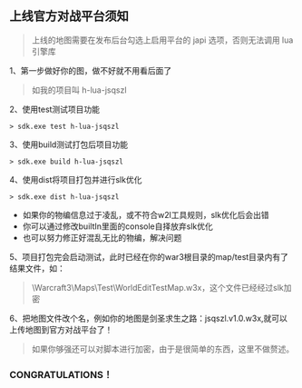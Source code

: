 ## 上线官方对战平台须知

> 上线的地图需要在发布后台勾选上启用平台的 japi 选项，否则无法调用 lua 引擎库

1、第一步做好你的图，做不好就不用看后面了

> 如我的项目叫 h-lua-jsqszl

2、使用test测试项目功能

```
> sdk.exe test h-lua-jsqszl
```

3、使用build测试打包后项目功能

```
> sdk.exe build h-lua-jsqszl
```

4、使用dist将项目打包并进行slk优化

```
> sdk.exe dist h-lua-jsqszl
```

* 如果你的物编信息过于凌乱，或不符合w2l工具规则，slk优化后会出错
* 你可以通过修改builtIn里面的console自择放弃slk优化
* 也可以努力修正好混乱无比的物编，解决问题

5、项目打包完会启动测试，此时已经在你的war3根目录的map/test目录内有了结果文件，如：

> \Warcraft3\Maps\Test\WorldEditTestMap.w3x，这个文件已经经过slk加密

6、把地图文件改个名，例如你的地图是剑圣求生之路：jsqszl.v1.0.w3x,就可以上传地图到官方对战平台了！

> 如果你够强还可以对脚本进行加密，由于是很简单的东西，这里不做赘述。

### CONGRATULATIONS！
